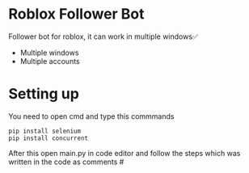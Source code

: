 # Roblox Follower Bot
Follower bot for roblox, it can work in multiple windows✅
+ Multiple windows
+ Multiple accounts
# Setting up
You need to open cmd and type this commmands
```
pip install selenium
pip install concurrent
```
After this open main.py in code editor and follow the steps which was written in the code as comments #

